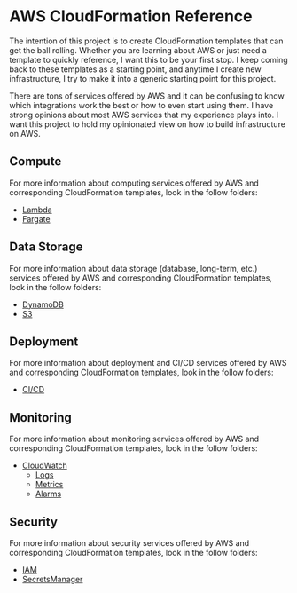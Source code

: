 # AWS CloudFormation Reference

The intention of this project is to create CloudFormation templates that can get the ball rolling. Whether you are learning about AWS or just need a template to quickly reference, I want this to be your first stop. I keep coming back to these templates as a starting point, and anytime I create new infrastructure, I try to make it into a generic starting point for this project.

There are tons of services offered by AWS and it can be confusing to know which integrations work the best or how to even start using them. I have strong opinions about most AWS services that my experience plays into. I want this project to hold my opinionated view on how to build infrastructure on AWS.

## Compute

For more information about computing services offered by AWS and corresponding CloudFormation templates, look in the follow folders:
- [Lambda](/lambda)
- [Fargate](/fargate)

## Data Storage

For more information about data storage (database, long-term, etc.) services offered by AWS and corresponding CloudFormation templates, look in the follow folders:
- [DynamoDB](/dynamodb)
- [S3](/s3)

## Deployment

For more information about deployment and CI/CD services offered by AWS and corresponding CloudFormation templates, look in the follow folders:
- [CI/CD](/cicd)

## Monitoring

For more information about monitoring services offered by AWS and corresponding CloudFormation templates, look in the follow folders:
- [CloudWatch](/cloudwatch)
  - [Logs](/cloudwatch/logs)
  - [Metrics](/cloudwatch/metrics)
  - [Alarms](/cloudwatch/alarms)

## Security

For more information about security services offered by AWS and corresponding CloudFormation templates, look in the follow folders:
- [IAM](/iam)
- [SecretsManager](/secretsmanager)
